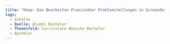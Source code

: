 ```yaml
---
title: "Keep: Das Bearbeiten Praxisnaher Problemstellungen in Screendesign"
tags:
  - Inhalte
  - Quelle: Alumni Bachelor
  - Themenfeld: Curriculare Wünsche Bachelor
  - Bachelor
---
```

